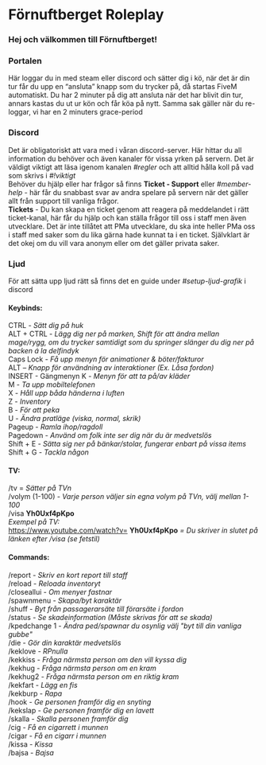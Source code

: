 # Förnuftberget Roleplay
### Hej och välkommen till Förnuftberget!   
### Portalen
Här loggar du in med steam eller discord och sätter dig i kö, när det är din tur får du upp en “ansluta” knapp som du trycker på, då startas FiveM automatiskt. Du har 2 minuter på dig att ansluta när det har blivit din tur, annars kastas du ut ur kön och får köa på nytt. Samma sak gäller när du re-loggar, vi har en 2 minuters grace-period 
 &nbsp;
### Discord
Det är obligatoriskt att vara med i våran discord-server. Här hittar du all information du behöver och även kanaler för vissa yrken på servern. Det är väldigt viktigt att läsa igenom kanalen *#regler* och att alltid hålla koll på vad som skrivs i *#!viktigt*  
Behöver du hjälp eller har frågor så finns __Ticket - Support__ eller *#member-help* - här får du snabbast svar av andra spelare på servern när det gäller allt från support till vanliga frågor.   
__Tickets__ - Du kan skapa en ticket genom att reagera på meddelandet i rätt ticket-kanal, här får du hjälp och kan ställa frågor till oss i staff men även utvecklare. Det är inte tillåtet att PMa utvecklare, du ska inte heller PMa oss i staff med saker som du lika gärna hade kunnat ta i en ticket. Självklart är det okej om du vill vara anonym eller om det gäller privata saker.
 &nbsp;
### Ljud
För att sätta upp ljud rätt så finns det en guide under *#setup-ljud-grafik* i discord
 &nbsp;
#### Keybinds:
CTRL - *Sätt dig på huk*  
ALT + CTRL - *Lägg dig ner på marken, Shift för att ändra mellan mage/rygg, om du trycker samtidigt som du springer slänger du dig ner på backen á la delfindyk*  
Caps Lock - *Få upp menyn för animationer & böter/fakturor*  
ALT – *Knapp för användning av interaktioner (Ex. Låsa fordon)*  
INSERT - Gängmenyn
K - *Menyn för att ta på/av kläder*  
M - *Ta upp mobiltelefonen*  
X - *Håll upp båda händerna i luften*  
Z - *Inventory*  
B - *För att peka*  
U - *Ändra pratläge (viska, normal, skrik)*  
Pageup - *Ramla ihop/ragdoll*  
Pagedown - *Använd om folk inte ser dig när du är medvetslös*  
Shift + E - *Sätta sig ner på bänkar/stolar, fungerar enbart på vissa items*  
Shift + G - *Tackla någon*  

#### TV:
/tv = *Sätter på TVn*  
/volym (1-100) - *Varje person väljer sin egna volym på TVn, välj mellan 1-100*  
/visa __Yh0Uxf4pKpo__  
*Exempel på TV:*  
https://www.youtube.com/watch?v= __Yh0Uxf4pKpo__ *= Du skriver in slutet på länken efter /visa (se fetstil)*  

#### Commands:
/report - *Skriv en kort report till staff*  
/reload - *Reloada inventoryt*  
/closeallui - *Om menyer fastnar*  
/spawnmenu - *Skapa/byt karaktär*  
/shuff - *Byt från passagerarsäte till förarsäte i fordon*  
/status - *Se skadeinformation (Måste skrivas för att se skada)*   
/kpedchange 1 - *Ändra ped/spawnar du osynlig välj "byt till din vanliga gubbe"*  
/die - *Gör din karaktär medvetslös*  
/keklove - *RPnulla*  
/kekkiss - *Fråga närmsta person om den vill kyssa dig*  
/kekhug - *Fråga närmsta person om en kram*  
/kekhug2 - *Fråga närmsta person om en riktig kram*  
/kekfart - *Lägg en fis*  
/kekburp - *Rapa*  
/hook - *Ge personen framför dig en snyting*  
/kekslap - *Ge personen framför dig en lavett*  
/skalla - *Skalla personen framför dig*  
/cig - *Få en cigarrett i munnen*  
/cigar - *Få en cigarr i munnen*  
/kissa - *Kissa*  
/bajsa - *Bajsa*  
